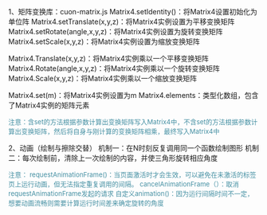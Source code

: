 1、矩阵变换库：cuon-matrix.js
Matrix4.setIdentity()：将Matrix4设置初始化为单位阵
Matrix4.setTranslate(x,y,z)：将Matrix4实例设置为平移变换矩阵
Matrix4.setRotate(angle,x,y,z)：将Matrix4实例设置为旋转变换矩阵
Matrix4.setScale(x,y,z)：将Matrix4实例设置为缩放变换矩阵

Matrix4.Translate(x,y,z)：将Matrix4实例乘以一个平移变换矩阵
Matrix4.Rotate(angle,x,y,z)：将Matrix4实例乘以一个旋转变换矩阵
Matrix4.Scale(x,y,z)：将Matrix4实例乘以一个缩放变换矩阵

Matrix4.set(m)：将Matrix4实例设置为m
Matrix4.elements：类型化数组，包含了Matrix4实例的矩阵元素

 <font color="#4590a3" size="2px">注意：含set的方法根据参数计算出变换矩阵写入Matrix4中，不含set的方法根据参数计算出变换矩阵，然后将自身与刚计算的变换矩阵相乘，最终写入Matrix4中</font>

2、动画（绘制与擦除交替）
机制一：在N时刻反复调用同一个函数绘制图形
机制二：每次绘制前，清除上一次绘制的内容，并使三角形旋转相应角度

<font color="#4590a3" size="2px">
注意：
requestAnimationFrame()：当页面激活时才会生效，可以避免在未激活的标签页上运行动画，但无法指定重复调用的间隔。
cancelAnimationFrame（）：取消requestAnimationFrame发起的请求
自定义animation()：因为运行间隔时间不一定，想要动画流畅则需要计算运行时间差来确定旋转的角度</font>


